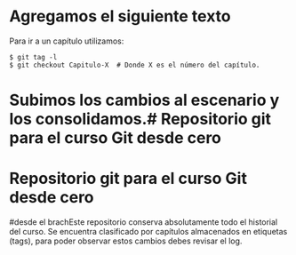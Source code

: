 
# Agregamos el siguiente texto
Para ir a un capítulo utilizamos:

    $ git tag -l
    $ git checkout Capitulo-X  # Donde X es el número del capítulo.

# Subimos los cambios al escenario y los consolidamos.# Repositorio git para el curso Git desde cero
# Repositorio git para el curso Git desde cero
#desde el brachEste repositorio conserva absolutamente todo el historial del curso.
Se encuentra clasificado por capítulos almacenados en etiquetas (tags), para
poder observar estos cambios debes revisar el log.

